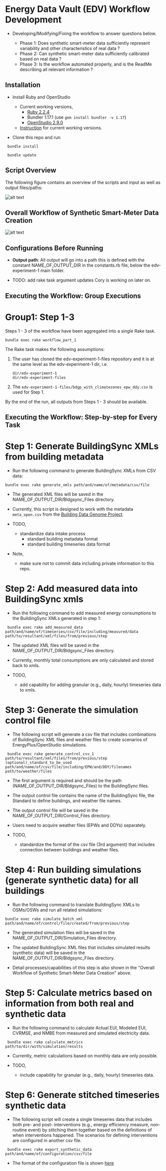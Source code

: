 # Energy Data Vault (EDV) Workflow Development

- Developing/Modifying/Fixing the workflow to answer questions below.

  - Phase 1: Does synthetic smart-meter data sufficiently represent variability and other characteristics of real data ?
  - Phase 2: Can synthetic smart-meter data sufficiently calibrated based on real data ?
  - Phase 3: Is the workflow automated properly, and is the ReadMe describing all relevant information ? 


## Installation

- Install Ruby and OpenStudio

  - Current working versions,
    - [Ruby 2.2.4](https://rubyinstaller.org/downloads/archives/)
    - Bundler 1.17.1 (use ```gem install bundler -v 1.17```)
    - [OpenStudio 2.9.0](https://github.com/NREL/OpenStudio/releases/tag/v2.9.0) 
  - [Instruction](https://github.com/NREL/openstudio-extension-gem/blob/0.1.X-LTS/README.md) for current working versions.

- Clone this repo and run

``` bundle install```

``` bundle update``` 


## Script Overview

The following figure contains an overview of the scripts and input as well as output files/paths:


![alt text](ScriptOverview.PNG)


## Overall Workflow of Synthetic Smart-Meter Data Creation

![alt text](overallworkflow.PNG)


## Configurations Before Running

- **Output path**: All output will go into a path this is defined with the constant NAME_OF_OUTPUT_DIR in the constants.rb file, 
below the edv-experiment-1 main folder.

- TODO: add rake task argument updates Cory is working on later on.


## Executing the Workflow: Group Executions

# Group1: Step 1-3

Steps 1 - 3 of the workflow have been aggregated into a single Rake task.
```
bundle exec rake workflow_part_1
```
The Rake task makes the following assumptions:
1. The user has cloned the edv-experiment-1-files repository and it is at the same level as the edv-experiment-1 dir, i.e.
    ```
    dir/edv-experiment-1
    dir/edv-experiment-files
    ```
2. The `edv-experiment-1-files/bdgp_with_climatezones_epw_ddy.csv` is used for Step 1.

By the end of the run, all outputs from Steps 1 - 3 should be available.


## Executing the Workflow: Step-by-step for Every Task

# Step 1: Generate BuildingSync XMLs from building metadata

- Run the following command to generate BuildingSync XMLs from CSV data:

``` bundle exec rake generate_xmls path/and/name/of/metadata/csv/file ```

- The generated XML files will be saved in the NAME_OF_OUTPUT_DIR/Bldgsync_Files directory.

- Currently, this script is designed to work with the metadata `meta_open.csv` from the [Building Data Genome Project](https://github.com/buds-lab/the-building-data-genome-project/tree/master/data/raw). 

- TODO,
  - standardize data intake process
    - standard building metadata format
    - standard building timeseries data format

- Note,
  - make sure not to commit data including private information to this repo.

# Step 2: Add measured data into BuildingSync xmls 

- Run the following command to add measured energy consumptions to the BuildingSync XMLs generated in step 1:

``` bundle exec rake add_measured_data path/and/name/of/timeseries/csv/file/including/measured/data path/to/resultant/xml/files/from/previous/step```

- The updated XML files will be saved in the NAME_OF_OUTPUT_DIR/Bldgsync_Files directory.

- Currently, monthly total consumptions are only calculated and stored back to xmls.

- TODO,
  - add capability for adding granular (e.g., daily, hourly) timeseries data to xmls. 

# Step 3: Generate the simulation control file

- The following script will generate a csv file that includes combinations of BuildingSync XML files and weather files to create scenarios of EnergyPlus/OpenStudio simulations. 

``` bundle exec rake generate_control_csv_1 path/to/resultant/xml/files/from/previous/step (optional)_standard_to_be_used path/and/name/of/csv/file/including/EPW/and/DDY/filenames path/to/weather/files```

- The first argument is required and should be the path (NAME_OF_OUTPUT_DIR/Bldgsync_Files) to the BuildingSync files.

- The output control file contains the name of the BuildingSync file, the Standard to define buildings, and weather file names.

- The output control file will be saved in the NAME_OF_OUTPUT_DIR/Control_Files directory.

- Users need to acquire weather files (EPWs and DDYs) separately.

- TODO,
  - standardize the format of the csv file (3rd argument) that includes connection between buildings and weather files.

# Step 4: Run building simulations (generate synthetic data) for all buildings

- Run the following command to translate BuildingSync XMLs to OSMs/OSWs and run all related simulations:

``` bundle exec rake simulate_batch_xml path/and/name/of/control/file/created/from/previous/step ```

- The generated simulation files will be saved in the NAME_OF_OUTPUT_DIR/Simulation_Files directory.

- The updated BuildingSync XML files that includes simulated results (synthetic data) will be saved in the NAME_OF_OUTPUT_DIR/Bldgsync_Files directory.

- Detail processes/capabilities of this step is also shown in the "Overall Workflow of Synthetic Smart-Meter Data Creation" above.

# Step 5: Calculate metrics based on information from both real and synthetic data

- Run the following command to calculate Actual EUI, Modeled EUI, CVRMSE, and NMBE from measured and simulated electricity data.

``` bundle exec rake calculate_metrics path/to/dir/with/simulation/results```

- Currently, metric calculations based on monthly data are only possible.

- TODO,
  - include capability for granular (e.g., daily, hourly) timeseries data.


# Step 6: Generate stitched timeseries synthetic data

- The following script will create a single timeseries data that includes both pre- and post- interventions (e.g., energy efficiency measure, non-routine event) by stitching them together based on the definitions of when interventions happened. The scenarios for defining interventions are configured in another csv file. 

``` bundle exec rake export_synthetic_data path/and/name/of/configuration/csv/file```

- The format of the configuration file is shown [here](https://github.com/NREL/edv-experiment-1/blob/develop/spec/files/generation_script.csv)




